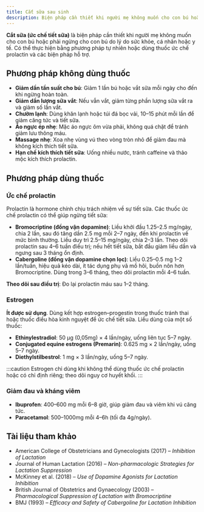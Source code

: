 ```yaml
---
title: Cắt sữa sau sinh
description: Biện pháp cần thiết khi người mẹ không muốn cho con bú hoặc phải ngừng cho con bú do lý do sức khỏe.
---
```


**Cắt sữa (ức chế tiết sữa)** là biện pháp cần thiết khi người mẹ không muốn cho con bú hoặc phải ngừng cho con bú do lý do sức khỏe, cá nhân hoặc y tế. Có thể thực hiện bằng phương pháp tự nhiên hoặc dùng thuốc ức chế prolactin và các biện pháp hỗ trợ.

## Phương pháp không dùng thuốc

- **Giảm dần tần suất cho bú**: Giảm 1 lần bú hoặc vắt sữa mỗi ngày cho đến khi ngừng hoàn toàn.
- **Giảm dần lượng sữa vắt**: Nếu vẫn vắt, giảm từng phần lượng sữa vắt ra và giảm số lần vắt.
- **Chườm lạnh**: Dùng khăn lạnh hoặc túi đá bọc vải, 10–15 phút mỗi lần để giảm căng tức và tiết sữa.
- **Áo ngực ép nhẹ**: Mặc áo ngực ôm vừa phải, không quá chặt để tránh giảm lưu thông máu.
- **Massage nhẹ**: Xoa nhẹ vùng vú theo vòng tròn nhỏ để giảm đau mà không kích thích tiết sữa.
- **Hạn chế kích thích tiết sữa**: Uống nhiều nước, tránh caffeine và thảo mộc kích thích prolactin.

## Phương pháp dùng thuốc

### Ức chế prolactin

Prolactin là hormone chính chịu trách nhiệm về sự tiết sữa. Các thuốc ức chế prolactin có thể giúp ngừng tiết sữa:

- **Bromocriptine (đồng vận dopamine)**: Liều khởi đầu 1.25–2.5 mg/ngày, chia 2 lần, sau đó tăng dần 2.5 mg mỗi 2–7 ngày, đến khi prolactin về mức bình thường. Liều duy trì 2.5–15 mg/ngày, chia 2–3 lần. Theo dõi prolactin sau 4–6 tuần điều trị; nếu hết tiết sữa, bắt đầu giảm liều dần và ngưng sau 3 tháng ổn định.
- **Cabergoline (đồng vận dopamine chọn lọc)**: Liều 0.25–0.5 mg 1–2 lần/tuần, hiệu quả kéo dài, ít tác dụng phụ vã mồ hôi, buồn nôn hơn Bromocriptine. Dùng trong 3–6 tháng, theo dõi prolactin mỗi 4–6 tuần.

**Theo dõi sau điều trị**: Đo lại prolactin máu sau 1–2 tháng.

### Estrogen

**Ít được sử dụng**. Dùng kết hợp estrogen–progestin trong thuốc tránh thai hoặc thuốc điều hòa kinh nguyệt để ức chế tiết sữa. Liều dùng của một số thuốc:

- **Ethinylestradiol**: 50 µg (0,05mg) × 4 lần/ngày, uống liên tục 5–7 ngày.
- **Conjugated equine estrogens (Premarin)**: 0.625 mg × 2 lần/ngày, uống 5–7 ngày.
- **Diethylstilbestrol**: 1 mg × 3 lần/ngày, uống 5–7 ngày.

:::caution
Estrogen chỉ dùng khi không thể dùng thuốc ức chế prolactin hoặc có chỉ định riêng; theo dõi nguy cơ huyết khối.
:::

### Giảm đau và kháng viêm

- **Ibuprofen**: 400–600 mg mỗi 6–8 giờ, giúp giảm đau và viêm khi vú căng tức.
- **Paracetamol**: 500–1000mg mỗi 4–6h (tối đa 4g/ngày).

## Tài liệu tham khảo

- American College of Obstetricians and Gynecologists (2017) – _Inhibition of Lactation_
- Journal of Human Lactation (2016) – _Non-pharmacologic Strategies for Lactation Suppression_
- McKinney et al. (2018) – _Use of Dopamine Agonists for Lactation Inhibition_
- British Journal of Obstetrics and Gynaecology (2003) – _Pharmacological Suppression of Lactation with Bromocriptine_
- BMJ (1993) – _Efficacy and Safety of Cabergoline for Lactation Inhibition_
